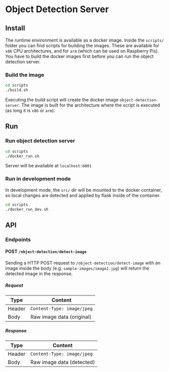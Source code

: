 # Object Detection Server

## Install

The runtime environment is available as a docker image.
Inside the `scripts/` folder you can find scripts for building the images.
These are available for `x86` CPU architectures, and for `arm` (which can be used on Raspberry Pis).
You have to build the docker images first before you can run the object detection server.

### Build the image

```bash
cd scripts
./build.sh
```

Executing the build script will create the docker image `object-detection-server`.
The image is built for the architecture where the script is executed (as long it is `x86` or `arm`).

## Run

### Run object detection server

```bash
cd scripts
./docker_run.sh
```

Server will be available at `localhost:6001`

### Run in development mode

In development mode, the `src/` dir will be mounted to the docker container, so local changes are detected and applied by flask inside of the container.

```bash
cd scripts
./docker_run_dev.sh
```

## API

### Endpoints

#### POST `/object-detection/detect-image`

Sending a HTTP POST request to `/object-detection/detect-image` with an image inside the body (e.g. `sample-images/image2.jpg`) will return the detected image in the response.

##### Request
|Type | Content |
|--- |--- |
| Header | `Content-Type: image/jpeg` |
| Body | Raw image data (original) |

##### Response
|Type |Content |
|--- |--- |
| Header | `Content-Type: image/jpeg` |
| Body | Raw image data (detected) |
